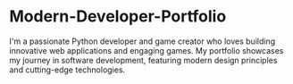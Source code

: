 # Modern-Developer-Portfolio
I'm a passionate Python developer and game creator who loves building innovative web applications and engaging games. My portfolio showcases my journey in software development, featuring modern design principles and cutting-edge technologies.
